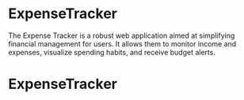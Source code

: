 # ExpenseTracker
The Expense Tracker is a robust web application aimed at simplifying financial management for users. It allows them to monitor income and expenses, visualize spending habits, and receive budget alerts. 
# ExpenseTracker

